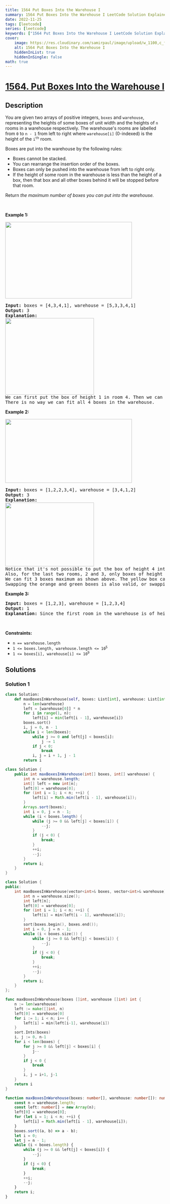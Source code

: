 ```yaml
---
title: 1564 Put Boxes Into the Warehouse I
summary: 1564 Put Boxes Into the Warehouse I LeetCode Solution Explained
date: 2022-11-25
tags: [leetcode]
series: [leetcode]
keywords: ["1564 Put Boxes Into the Warehouse I LeetCode Solution Explained in all languages", "1564 Put Boxes Into the Warehouse I", "LeetCode", "leetcode solution in Python3 C++ Java Go PHP Ruby Swift TypeScript Rust C# JavaScript C", "GeeksforGeeks", "InterviewBit", "Coding Ninjas", "HackerRank", "HackerEarth", "CodeChef", "TopCoder", "AlgoExpert", "freeCodeCamp", "Codeforces", "GitHub", "AtCoder", "Samir Paul"]
cover:
    image: https://res.cloudinary.com/samirpaul/image/upload/w_1100,c_fit,co_rgb:FFFFFF,l_text:Arial_75_bold:1564 Put Boxes Into the Warehouse I - Solution Explained/problem-solving.webp
    alt: 1564 Put Boxes Into the Warehouse I
    hiddenInList: true
    hiddenInSingle: false
math: true
---
```



# [1564. Put Boxes Into the Warehouse I](https://leetcode.com/problems/put-boxes-into-the-warehouse-i)


## Description

<p>You are given two arrays of positive integers, <code>boxes</code> and <code>warehouse</code>, representing the heights of some boxes of unit width and the heights of <code>n</code> rooms in a warehouse respectively. The warehouse&#39;s rooms are labelled from <code>0</code> to <code>n - 1</code> from left to right where <code>warehouse[i]</code> (0-indexed) is the height of the <code>i<sup>th</sup></code> room.</p>

<p>Boxes are put into the warehouse by the following rules:</p>

<ul>
	<li>Boxes cannot be stacked.</li>
	<li>You can rearrange the insertion order of the boxes.</li>
	<li>Boxes can only be pushed into the warehouse from left to right only.</li>
	<li>If the height of some room in the warehouse is less than the height of a box, then that box and all other boxes behind it will be stopped before that room.</li>
</ul>

<p>Return <em>the maximum number of boxes you can put into the warehouse.</em></p>

<p>&nbsp;</p>
<p><strong class="example">Example 1:</strong></p>
<img alt="" src="https://spcdn.pages.dev/leetcode/problems/1564.Put%20Boxes%20Into%20the%20Warehouse%20I/images/11.png" style="width: 400px; height: 242px;" />
<pre>
<strong>Input:</strong> boxes = [4,3,4,1], warehouse = [5,3,3,4,1]
<strong>Output:</strong> 3
<strong>Explanation:</strong> 
<img alt="" src="https://spcdn.pages.dev/leetcode/problems/1564.Put%20Boxes%20Into%20the%20Warehouse%20I/images/12.png" style="width: 280px; height: 242px;" />
We can first put the box of height 1 in room 4. Then we can put the box of height 3 in either of the 3 rooms 1, 2, or 3. Lastly, we can put one box of height 4 in room 0.
There is no way we can fit all 4 boxes in the warehouse.
</pre>

<p><strong class="example">Example 2:</strong></p>
<img alt="" src="https://spcdn.pages.dev/leetcode/problems/1564.Put%20Boxes%20Into%20the%20Warehouse%20I/images/21.png" style="width: 400px; height: 202px;" />
<pre>
<strong>Input:</strong> boxes = [1,2,2,3,4], warehouse = [3,4,1,2]
<strong>Output:</strong> 3
<strong>Explanation:</strong> 
<img alt="" src="https://spcdn.pages.dev/leetcode/problems/1564.Put%20Boxes%20Into%20the%20Warehouse%20I/images/22.png" style="width: 280px; height: 202px;" />
Notice that it&#39;s not possible to put the box of height 4 into the warehouse since it cannot pass the first room of height 3.
Also, for the last two rooms, 2 and 3, only boxes of height 1 can fit.
We can fit 3 boxes maximum as shown above. The yellow box can also be put in room 2 instead.
Swapping the orange and green boxes is also valid, or swapping one of them with the red box.
</pre>

<p><strong class="example">Example 3:</strong></p>

<pre>
<strong>Input:</strong> boxes = [1,2,3], warehouse = [1,2,3,4]
<strong>Output:</strong> 1
<strong>Explanation:</strong> Since the first room in the warehouse is of height 1, we can only put boxes of height 1.
</pre>

<p>&nbsp;</p>
<p><strong>Constraints:</strong></p>

<ul>
	<li><code>n == warehouse.length</code></li>
	<li><code>1 &lt;= boxes.length, warehouse.length &lt;= 10<sup>5</sup></code></li>
	<li><code>1 &lt;= boxes[i], warehouse[i] &lt;= 10<sup>9</sup></code></li>
</ul>

## Solutions

### Solution 1

<!-- tabs:start -->

```python
class Solution:
    def maxBoxesInWarehouse(self, boxes: List[int], warehouse: List[int]) -> int:
        n = len(warehouse)
        left = [warehouse[0]] * n
        for i in range(1, n):
            left[i] = min(left[i - 1], warehouse[i])
        boxes.sort()
        i, j = 0, n - 1
        while i < len(boxes):
            while j >= 0 and left[j] < boxes[i]:
                j -= 1
            if j < 0:
                break
            i, j = i + 1, j - 1
        return i
```

```java
class Solution {
    public int maxBoxesInWarehouse(int[] boxes, int[] warehouse) {
        int n = warehouse.length;
        int[] left = new int[n];
        left[0] = warehouse[0];
        for (int i = 1; i < n; ++i) {
            left[i] = Math.min(left[i - 1], warehouse[i]);
        }
        Arrays.sort(boxes);
        int i = 0, j = n - 1;
        while (i < boxes.length) {
            while (j >= 0 && left[j] < boxes[i]) {
                --j;
            }
            if (j < 0) {
                break;
            }
            ++i;
            --j;
        }
        return i;
    }
}
```

```cpp
class Solution {
public:
    int maxBoxesInWarehouse(vector<int>& boxes, vector<int>& warehouse) {
        int n = warehouse.size();
        int left[n];
        left[0] = warehouse[0];
        for (int i = 1; i < n; ++i) {
            left[i] = min(left[i - 1], warehouse[i]);
        }
        sort(boxes.begin(), boxes.end());
        int i = 0, j = n - 1;
        while (i < boxes.size()) {
            while (j >= 0 && left[j] < boxes[i]) {
                --j;
            }
            if (j < 0) {
                break;
            }
            ++i;
            --j;
        }
        return i;
    }
};
```

```go
func maxBoxesInWarehouse(boxes []int, warehouse []int) int {
	n := len(warehouse)
	left := make([]int, n)
	left[0] = warehouse[0]
	for i := 1; i < n; i++ {
		left[i] = min(left[i-1], warehouse[i])
	}
	sort.Ints(boxes)
	i, j := 0, n-1
	for i < len(boxes) {
		for j >= 0 && left[j] < boxes[i] {
			j--
		}
		if j < 0 {
			break
		}
		i, j = i+1, j-1
	}
	return i
}
```

```ts
function maxBoxesInWarehouse(boxes: number[], warehouse: number[]): number {
    const n = warehouse.length;
    const left: number[] = new Array(n);
    left[0] = warehouse[0];
    for (let i = 1; i < n; ++i) {
        left[i] = Math.min(left[i - 1], warehouse[i]);
    }
    boxes.sort((a, b) => a - b);
    let i = 0;
    let j = n - 1;
    while (i < boxes.length) {
        while (j >= 0 && left[j] < boxes[i]) {
            --j;
        }
        if (j < 0) {
            break;
        }
        ++i;
        --j;
    }
    return i;
}
```

<!-- tabs:end -->

<!-- end -->
